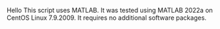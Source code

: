 Hello
This script uses MATLAB. It was tested using MATLAB 2022a on CentOS Linux 7.9.2009. It requires no additional software packages.
